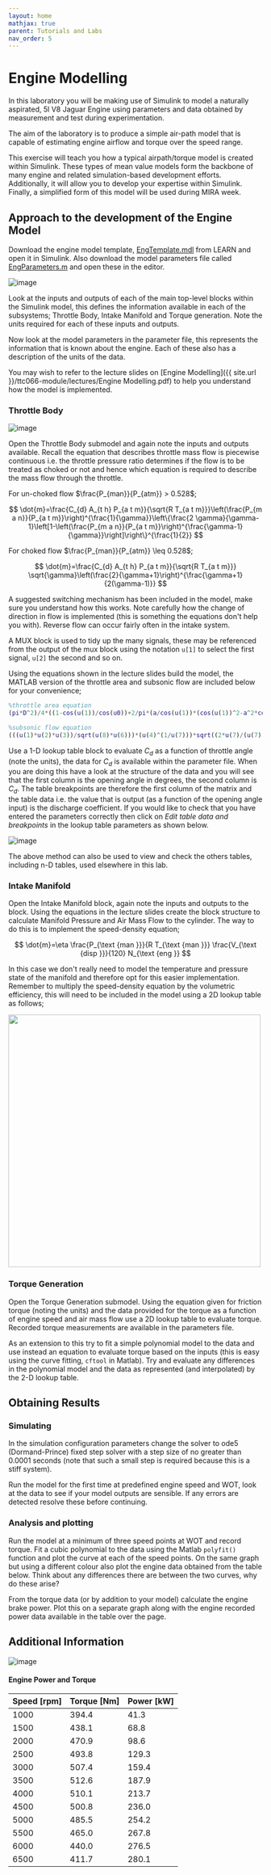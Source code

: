 ```yaml
---
layout: home
mathjax: true
parent: Tutorials and Labs
nav_order: 5
---
```


# Engine Modelling

In this laboratory you will be making use of Simulink to model a naturally aspirated, 5l V8 Jaguar Engine using parameters and data obtained by measurement and test during experimentation.

The aim of the laboratory is to produce a simple air-path model that is capable of estimating engine airflow and torque over the speed range.

This exercise will teach you how a typical airpath/torque model is created within Simulink.  These types of mean value models form the backbone of many engine and related simulation-based development efforts.  Additionally, it will allow you to develop your expertise within Simulink.  Finally, a simplified form of this model will be used during MIRA week.

## Approach to the development of the Engine Model

Download the engine model template, [EngTemplate.mdl](files/engine_lab/EngTemplate_r2019b.slx) from LEARN and open it in Simulink.  Also download the model parameters file called [EngParameters.m](files/engine_lab/EngParameters.m) and open these in the editor.

![image](figs/engine_model.png)

Look at the inputs and outputs of each of the main top-level blocks within the Simulink model, this defines the information available in each of the subsystems; Throttle Body, Intake Manifold and Torque generation. Note the units required for each of these inputs and outputs.

Now look at the model parameters in the parameter file, this represents the information that is known about the engine. Each of these also has a description of the units of the data.

You may wish to refer to the lecture slides on [Engine Modelling]({{ site.url }}/ttc066-module/lectures/Engine Modelling.pdf) to help you understand how the model is implemented.

### Throttle Body

![image](figs/throttle_body.png)

Open the Throttle Body submodel and again note the inputs and outputs available.  Recall the equation that describes throttle mass flow is piecewise continuous i.e. the throttle pressure ratio determines if the flow is to be treated as choked or not and hence which equation is required to describe the mass flow through the throttle.

For un-choked flow $\frac{P_{man}}{P_{atm}} > 0.528$;

$$
\dot{m}=\frac{C_{d} A_{t h} P_{a t m}}{\sqrt{R T_{a t m}}}\left(\frac{P_{m a n}}{P_{a t m}}\right)^{\frac{1}{\gamma}}\left\{\frac{2 \gamma}{\gamma-1}\left[1-\left(\frac{P_{m a n}}{P_{a t m}}\right)^{\frac{\gamma-1}{\gamma}}\right]\right\}^{\frac{1}{2}}
$$

For choked flow $\frac{P_{man}}{P_{atm}} \leq 0.528$;

$$
\dot{m}=\frac{C_{d} A_{t h} P_{a t m}}{\sqrt{R T_{a t m}}} \sqrt{\gamma}\left(\frac{2}{\gamma+1}\right)^{\frac{\gamma+1}{2(\gamma-1)}}
$$

A suggested switching mechanism has been included in the model, make sure you understand how this works.  Note carefully how the change of direction in flow is implemented (this is something the equations don't help you with).  Reverse flow can occur fairly often in the intake system.

A MUX block is used to tidy up the many signals, these may be referenced from the output of the mux block using the notation `u[1]` to select the first signal, `u[2]` the second and so on.

Using the equations shown in the lecture slides build the model, the MATLAB version of the throttle area and subsonic flow are included below for your convenience;

```matlab
%throttle area equation
(pi*D^2)/4*((1-cos(u(1))/cos(u0))+2/pi*(a/cos(u(1))*(cos(u(1))^2-a^2*cos(u0)^2)^(1/2)-cos(u(1))/cos(u0)*asin(a*cos(u0)/cos(u(1)))-a*(1-a^2)^(1/2)+asin(a)))

%subsonic flow equation
(((u(1)*u(2)*u(3))/sqrt(u(8)*u(6)))*(u(4)^(1/u(7)))*sqrt((2*u(7)/(u(7)-1))*(1-(u(4)^((u(7)-1)/u(7))))))*u(5)

```

Use a 1-D lookup table block to evaluate $C_d$ as a function of throttle angle (note the units), the data for $C_d$ is available within the parameter file.  When you are doing this have a look at the structure of the data and you will see that the first column is the opening angle in degrees, the second column is $C_d$.  The table breakpoints are therefore the first column of the matrix and the table data i.e. the value that is output (as a function of the opening angle input) is the discharge coefficient.  If you would like to check that you have entered the parameters correctly then click on  *Edit table data and breakpoints* in the lookup table parameters as shown below.

![image](figs/view_data.gif)

The above method can also be used to view and check the others tables, including n-D tables, used elsewhere in this lab.

### Intake Manifold

Open the Intake Manifold block, again note the inputs and outputs to the block. Using the equations in the lecture slides create the block structure to calculate Manifold Pressure and Air Mass Flow to the cylinder.  The way to do this is to implement the speed-density equation;

$$ \dot{m}=\eta \frac{P_{\text {man }}}{R T_{\text {man }}} \frac{V_{\text {disp }}}{120} N_{\text {eng }} $$

In this case we don't really need to model the temperature and pressure state of the manifold and therefore opt for this easier implementation.  Remember to multiply the speed-density equation by the volumetric efficiency, this will need to be included in the model using a 2D lookup table as follows;

<img src="figs/vol_eff.png" width=500>

### Torque Generation

Open the Torque Generation submodel.  Using the equation given for friction torque (noting the units) and the data provided for the torque as a function of engine speed and air mass flow use a 2D lookup table to evaluate torque. Recorded torque measurements are available in the parameters file.

As an extension to this try to fit a simple polynomial model to the data and use instead an equation to evaluate torque based on the inputs (this is easy using the curve fitting, `cftool` in Matlab).  Try and evaluate any differences in the polynomial model and the data as represented (and interpolated) by the 2-D lookup table.

## Obtaining Results

### Simulating

In the simulation configuration parameters change the solver to ode5 (Dormand-Prince) fixed step solver with a step size of no greater than 0.0001 seconds (note that such a small step is required because this is a stiff system).

Run the model for the first time at predefined engine speed and WOT, look at the data to see if your model outputs are sensible.  If any errors are detected resolve these before continuing.

### Analysis and plotting

Run the model at a minimum of three speed points at WOT and record torque.  Fit a cubic polynomial to the data using the Matlab `polyfit()` function and plot the curve at each of the speed points. On the same graph but using a different colour also plot the engine data obtained from the table below.  Think about any differences there are between the two curves, why do these arise?

From the torque data (or by addition to your model) calculate the engine brake power. Plot this on a separate graph along with the engine recorded power data available in the table over the page.

## Additional Information

![image](figs/Figure1.png)

#### Engine Power and Torque

| Speed [rpm] |	Torque [Nm] | Power [kW]  |
| --- | --- | --- |
| 1000 | 394.4 | 41.3 |
| 1500	| 438.1	| 68.8 |
| 2000	| 470.9	| 98.6 |
| 2500	| 493.8	| 129.3 |
| 3000	| 507.4	| 159.4 |
| 3500	| 512.6	| 187.9 |
| 4000	| 510.1	| 213.7 |
| 4500	| 500.8	| 236.0 |
| 5000	| 485.5	| 254.2 |
| 5500	| 465.0	| 267.8 |
| 6000	| 440.0	| 276.5 |
| 6500	| 411.7	| 280.1 |